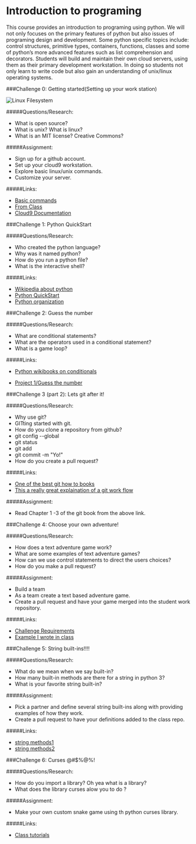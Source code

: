 Introduction to programing
====
This course provides an introduction to programing using python. We will not only focuses on the primary features of python but also issues of programing design and development.  Some python specific topics include: control structures, primitive types, containers, functions, classes and some of python’s more advanced features such as list comprehension and decorators.  Students will build and maintain their own cloud servers, using them as their primary development workstation.  In doing so students not only learn to write code but also gain an understanding of  unix/linux operating systems. 

###Challenge 0: Getting started(Setting up your work station)

![Linux Filesystem](https://github.com/mrmittag/Introduction-to-Programing/blob/master/Images/linux.jpg)

#####Questions/Research:
* What is open source?
* What is unix? What is linux?
* What is an MIT license? Creative Commons?

#####Assignment:
* Sign up for a github account.
* Set up your cloud9 workstation.
* Explore basic linux/unix commands.
* Customize your server.

#####Links:
* [Basic commands](http://www.tecmint.com/useful-linux-commands-for-newbies/)
* [From Class](https://github.com/mrmittag/Introduction-to-Programing/tree/master/Tutorials/linux_unix_comands_quickstart/)
* [Cloud9 Documentation](https://docs.c9.io/docs)

###Challenge 1: Python QuickStart

#####Questions/Research:
* Who created the python language?
* Why was it named python? 
* How do you run a python file?
* What is the interactive shell?

#####Links:
* [Wikipedia about python](https://en.wikipedia.org/wiki/Python_%28programming_language%29)
* [Python QuickStart](https://github.com/mrmittag/Introduction-to-Programing/tree/master/Tutorials/python_quickstart)
* [Python organization](https://www.python.org)

###Challenge 2: Guess the number

#####Questions/Research:
* What are conditional statements?
* What are the operators used in a conditional statement?
* What is a game loop?

#####Links:
* [Python wikibooks on conditionals](https://en.wikibooks.org/wiki/Python_Programming/Conditional_Statements)

* [Project 1/Guess the number](https://github.com/mrmittag/Introduction-to-Programing/tree/master/Projects/project_1)



###Challenge 3 (part 2): Lets git after it!

#####Questions/Research:
* Why use git?
* GITting started with git.
* How do you clone a repository from github?
* git config --global
* git status
* git add 
* git commit -m "Yo!"
* How do you create a pull request?

#####Links:
* [One of the best git how to books](https://git-scm.com/book/en/v2/Getting-Started-Git-Basics)
* [This a really great explaination of a git work flow](https://www.wordfugue.com/my-open-source-workflow/)

#####Assignment:
* Read Chapter 1 -3 of the git book from the above link.

###Challenge 4: Choose your own adventure! 

#####Questions/Research:
* How does a text adventure game work?
* What are some examples of text adventure games?
* How can we use control statements to direct the users choices?
* How do you make a pull request?

#####Assignment:
* Build a team
* As a team create a text based adventure game.
* Create a pull request and have your game merged into the student work repository.

#####Links:
* [Challenge Requirements](https://github.com/mrmittag/Introduction-to-Programing/tree/master/Projects/project_3)
* [Example I wrote in class](https://github.com/mrmittag/Introduction-to-Programing/blob/master/Projects/project_3/chooseyerownsketch.py)

###Challenge 5: String built-ins!!!!

#####Questions/Research:
* What do we mean when we say built-in?
* How many built-in methods are there for a string in python 3?
* What is your favorite string built-in? 

#####Assignment:
* Pick a partner and define several string built-ins along with providing examples of how they work.
* Create a pull request to have your definitions added to the class repo.

#####Links:
* [string methods1](https://docs.python.org/2/library/string.html)
* [string methods2](https://en.wikibooks.org/wiki/Python_Programming/Strings)

###Challenge 6: Curses @#$%@%!

#####Questions/Research:
* How do you import a library? Oh yea what is a library?
* What does the library curses alow you to do ?

#####Assignment:

* Make your own custom snake game using th python curses library.

#####Links:

* [Class tutorials](https://github.com/mrmittag/Introduction-to-Programing/tree/master/Tutorials/curses)






